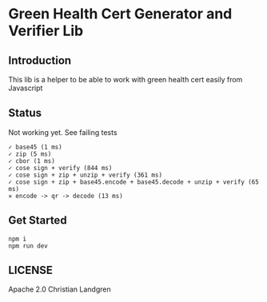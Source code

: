Green Health Cert Generator and Verifier Lib
===

## Introduction
This lib is a helper to be able to work with green health cert easily from Javascript

## Status

Not working yet. See failing tests

    ✓ base45 (1 ms)
    ✓ zip (5 ms)
    ✓ cbor (1 ms)
    ✓ cose sign + verify (844 ms)
    ✓ cose sign + zip + unzip + verify (361 ms)
    ✓ cose sign + zip + base45.encode + base45.decode + unzip + verify (65 ms)
    ✕ encode -> qr -> decode (13 ms)


## Get Started

    npm i
    npm run dev

## LICENSE

Apache 2.0
Christian Landgren
